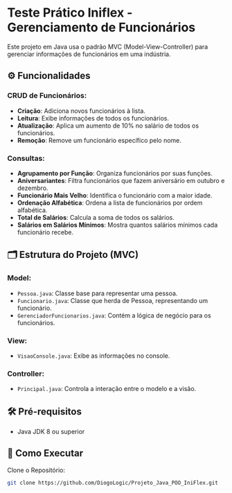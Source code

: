 # Teste Prático Iniflex - Gerenciamento de Funcionários

Este projeto em Java usa o padrão MVC (Model-View-Controller) para gerenciar informações de funcionários em uma indústria.

## ⚙️ Funcionalidades

### CRUD de Funcionários:
- **Criação**: Adiciona novos funcionários à lista.
- **Leitura**: Exibe informações de todos os funcionários.
- **Atualização**: Aplica um aumento de 10% no salário de todos os funcionários.
- **Remoção**: Remove um funcionário específico pelo nome.

### Consultas:
- **Agrupamento por Função**: Organiza funcionários por suas funções.
- **Aniversariantes**: Filtra funcionários que fazem aniversário em outubro e dezembro.
- **Funcionário Mais Velho**: Identifica o funcionário com a maior idade.
- **Ordenação Alfabética**: Ordena a lista de funcionários por ordem alfabética.
- **Total de Salários**: Calcula a soma de todos os salários.
- **Salários em Salários Mínimos**: Mostra quantos salários mínimos cada funcionário recebe.

## 🗂️ Estrutura do Projeto (MVC)

### Model:
- `Pessoa.java`: Classe base para representar uma pessoa.
- `Funcionario.java`: Classe que herda de Pessoa, representando um funcionário.
- `GerenciadorFuncionarios.java`: Contém a lógica de negócio para os funcionários.

### View:
- `VisaoConsole.java`: Exibe as informações no console.

### Controller:
- `Principal.java`: Controla a interação entre o modelo e a visão.

## 🛠️ Pré-requisitos
- Java JDK 8 ou superior

## 🚀 Como Executar

Clone o Repositório:
```bash
git clone https://github.com/DiogoLogic/Projeto_Java_POO_IniFlex.git
